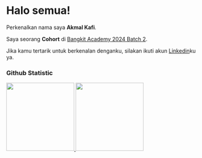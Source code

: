# Halo semua! 

Perkenalkan nama saya **Akmal Kafi**.<br>

Saya seorang **Cohort** di [Bangkit Academy 2024 Batch 2](https://www.dicoding.com/akmalkv/).<br>

Jika kamu tertarik untuk berkenalan denganku, silakan ikuti akun [Linkedin](https://www.linkedin.com/in/akmalkv/)ku ya.

### Github Statistic
<p align="left">
<a href="https://github.com/penuliscode">
  <img height="180em" src="https://github-readme-stats-eight-theta.vercel.app/api?username=penuliscode&show_icons=true&theme=algolia&include_all_commits=true&count_private=true"/>
  <img height="180em" src="https://github-readme-stats-eight-theta.vercel.app/api/top-langs/?username=penuliscode&layout=compact&layout=compact&theme=algolia"/>
</a>
</p>
